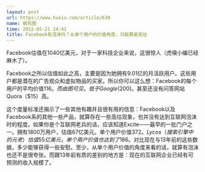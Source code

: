 ```yaml
---
layout: post
url: https://www.huxiu.com/article/630
name: 朝克图
time: 2012-05-21 14:41
title: Facebook有泡沫吗？从单个用户的价值角度，只能算是高估
---
```

Facebook估值在1040亿美元，对于一家科技企业来说，这很惊人（虎嗅小编已经麻木了）。

Facebook之所以估值如此之高，主要是因为她拥有9.01亿的月活跃用户。这些用户都是潜在的广告观众和虚拟物品的买家。所以你可以这么想：Facebook的每个用户的平均价值$116。而由图可见，低于Google($200)。甚至还没有问答网站Quora（$15）高。

这个度量标准还揭示了一些其他有趣并且很有用的信息：Facebook以及Facebook系的其他一些产品，就算存在一些高估现象，也并没有达到互联网泡沫时的程度。如果你是个互联网老兵的话，应该知道Excite——最早的一批门户之一。拥有1800万用户，估值67亿美元，单个用户价值$372。Lycos（搜索引擎中的元老）估值55亿美元，单个用户价值也达到了$186。对比现在与13年前的这些数据，多少能够获得一些安慰。至少，从单个用户价值的角度来看的话，就算有泡沫也还不是很夸张。而跟13年前有质的差别的地方是：现在的互联网企业已经有可预测的收入规模了。

